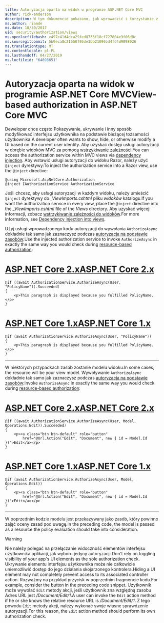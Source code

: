 ```yaml
---
title: Autoryzacja oparta na widok w programie ASP.NET Core MVC
author: rick-anderson
description: W tym dokumencie pokazano, jak wprowadzić i korzystanie z usługi autoryzacji w widoku platformy ASP.NET Core Razor.
ms.author: riande
ms.date: 10/30/2017
uid: security/authorization/views
ms.openlocfilehash: e497c41d4dca29fed8733f18cf727804e3f06d8c
ms.sourcegitcommit: 5b0eca8c21550f95de3bb21096bd4fd4d9098026
ms.translationtype: MT
ms.contentlocale: pl-PL
ms.lasthandoff: 04/27/2019
ms.locfileid: "64898651"
---
```

# <a name="view-based-authorization-in-aspnet-core-mvc"></a><span data-ttu-id="8e774-103">Autoryzacja oparta na widok w programie ASP.NET Core MVC</span><span class="sxs-lookup"><span data-stu-id="8e774-103">View-based authorization in ASP.NET Core MVC</span></span>

<span data-ttu-id="8e774-104">Deweloper chce często Pokazywanie, ukrywanie i inny sposób modyfikować interfejsu użytkownika na podstawie bieżącej tożsamości użytkownika.</span><span class="sxs-lookup"><span data-stu-id="8e774-104">A developer often wants to show, hide, or otherwise modify a UI based on the current user identity.</span></span> <span data-ttu-id="8e774-105">Aby uzyskać dostęp usługi autoryzacji w obrębie widoków MVC za pomocą [wstrzykiwanie zależności](xref:fundamentals/dependency-injection).</span><span class="sxs-lookup"><span data-stu-id="8e774-105">You can access the authorization service within MVC views via [dependency injection](xref:fundamentals/dependency-injection).</span></span> <span data-ttu-id="8e774-106">Aby wstawić usługi autoryzacji do widoku Razor, należy użyć `@inject` dyrektywy:</span><span class="sxs-lookup"><span data-stu-id="8e774-106">To inject the authorization service into a Razor view, use the `@inject` directive:</span></span>

```cshtml
@using Microsoft.AspNetCore.Authorization
@inject IAuthorizationService AuthorizationService
```

<span data-ttu-id="8e774-107">Jeśli chcesz, aby usługi autoryzacji w każdym widoku, należy umieścić `@inject` dyrektywy do *_ViewImports.cshtml* pliku *widoków* katalogu.</span><span class="sxs-lookup"><span data-stu-id="8e774-107">If you want the authorization service in every view, place the `@inject` directive into the *_ViewImports.cshtml* file of the *Views* directory.</span></span> <span data-ttu-id="8e774-108">Aby uzyskać więcej informacji, zobacz [wstrzykiwanie zależności do widoków](xref:mvc/views/dependency-injection).</span><span class="sxs-lookup"><span data-stu-id="8e774-108">For more information, see [Dependency injection into views](xref:mvc/views/dependency-injection).</span></span>

<span data-ttu-id="8e774-109">Użyj usługi wprowadzonego kodu autoryzacji do wywołania `AuthorizeAsync` dokładnie tak samo jak zaznaczysz podczas [autoryzacja na podstawie zasobów](xref:security/authorization/resourcebased#security-authorization-resource-based-imperative):</span><span class="sxs-lookup"><span data-stu-id="8e774-109">Use the injected authorization service to invoke `AuthorizeAsync` in exactly the same way you would check during [resource-based authorization](xref:security/authorization/resourcebased#security-authorization-resource-based-imperative):</span></span>

# <a name="aspnet-core-2xtabaspnetcore2x"></a>[<span data-ttu-id="8e774-110">ASP.NET Core 2.x</span><span class="sxs-lookup"><span data-stu-id="8e774-110">ASP.NET Core 2.x</span></span>](#tab/aspnetcore2x)

```cshtml
@if ((await AuthorizationService.AuthorizeAsync(User, "PolicyName")).Succeeded)
{
    <p>This paragraph is displayed because you fulfilled PolicyName.</p>
}
```

# <a name="aspnet-core-1xtabaspnetcore1x"></a>[<span data-ttu-id="8e774-111">ASP.NET Core 1.x</span><span class="sxs-lookup"><span data-stu-id="8e774-111">ASP.NET Core 1.x</span></span>](#tab/aspnetcore1x)

```cshtml
@if (await AuthorizationService.AuthorizeAsync(User, "PolicyName"))
{
    <p>This paragraph is displayed because you fulfilled PolicyName.</p>
}
```

---

<span data-ttu-id="8e774-112">W niektórych przypadkach zasób zostanie modelu widoku.</span><span class="sxs-lookup"><span data-stu-id="8e774-112">In some cases, the resource will be your view model.</span></span> <span data-ttu-id="8e774-113">Wywoływanie `AuthorizeAsync` dokładnie tak samo jak zaznaczysz podczas [autoryzacja na podstawie zasobów](xref:security/authorization/resourcebased#security-authorization-resource-based-imperative):</span><span class="sxs-lookup"><span data-stu-id="8e774-113">Invoke `AuthorizeAsync` in exactly the same way you would check during [resource-based authorization](xref:security/authorization/resourcebased#security-authorization-resource-based-imperative):</span></span>

# <a name="aspnet-core-2xtabaspnetcore2x"></a>[<span data-ttu-id="8e774-114">ASP.NET Core 2.x</span><span class="sxs-lookup"><span data-stu-id="8e774-114">ASP.NET Core 2.x</span></span>](#tab/aspnetcore2x)

```cshtml
@if ((await AuthorizationService.AuthorizeAsync(User, Model, Operations.Edit)).Succeeded)
{
    <p><a class="btn btn-default" role="button"
        href="@Url.Action("Edit", "Document", new { id = Model.Id })">Edit</a></p>
}
```

# <a name="aspnet-core-1xtabaspnetcore1x"></a>[<span data-ttu-id="8e774-115">ASP.NET Core 1.x</span><span class="sxs-lookup"><span data-stu-id="8e774-115">ASP.NET Core 1.x</span></span>](#tab/aspnetcore1x)

```cshtml
@if (await AuthorizationService.AuthorizeAsync(User, Model, Operations.Edit))
{
    <p><a class="btn btn-default" role="button"
        href="@Url.Action("Edit", "Document", new { id = Model.Id })">Edit</a></p>
}
```

---

<span data-ttu-id="8e774-116">W poprzednim kodzie modelu jest przekazywany jako zasób, który powinno zająć oceny zasad pod uwagę.</span><span class="sxs-lookup"><span data-stu-id="8e774-116">In the preceding code, the model is passed as a resource the policy evaluation should take into consideration.</span></span>

> [!WARNING]
> <span data-ttu-id="8e774-117">Nie należy polegać na przełączanie widoczność elementów interfejsu użytkownika aplikacji, jak wyboru jedyny autoryzacji.</span><span class="sxs-lookup"><span data-stu-id="8e774-117">Don't rely on toggling visibility of your app's UI elements as the sole authorization check.</span></span> <span data-ttu-id="8e774-118">Ukrywanie elementu interfejsu użytkownika może nie całkowicie uniemożliwić dostęp do jego działania skojarzonego kontrolera.</span><span class="sxs-lookup"><span data-stu-id="8e774-118">Hiding a UI element may not completely prevent access to its associated controller action.</span></span> <span data-ttu-id="8e774-119">Rozważmy na przykład przycisk w poprzednim fragmencie kodu.</span><span class="sxs-lookup"><span data-stu-id="8e774-119">For example, consider the button in the preceding code snippet.</span></span> <span data-ttu-id="8e774-120">Użytkownik może wywołać `Edit` metody akcji, jeśli użytkownik zna względną zasobu Adres URL jest */Document/Edit/1*.</span><span class="sxs-lookup"><span data-stu-id="8e774-120">A user can invoke the `Edit` action method if he or she knows the relative resource URL is */Document/Edit/1*.</span></span> <span data-ttu-id="8e774-121">Z tego powodu `Edit` metody akcji, należy wykonać swoje własne sprawdzenie autoryzacji.</span><span class="sxs-lookup"><span data-stu-id="8e774-121">For this reason, the `Edit` action method should perform its own authorization check.</span></span>
